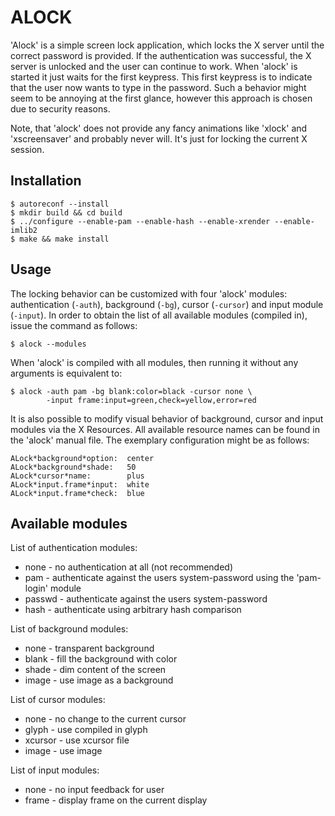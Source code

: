 ALOCK
=====

'Alock' is a simple screen lock application, which locks the X server until
the correct password is provided. If the authentication was successful, the X
server is unlocked and the user can continue to work. When 'alock' is started
it just waits for the first keypress. This first keypress is to indicate that
the user now wants to type in the password. Such a behavior might seem to be
annoying at the first glance, however this approach is chosen due to security
reasons.

Note, that 'alock' does not provide any fancy animations like 'xlock' and
'xscreensaver' and probably never will. It's just for locking the current X
session.


Installation
------------

	$ autoreconf --install
	$ mkdir build && cd build
	$ ../configure --enable-pam --enable-hash --enable-xrender --enable-imlib2
	$ make && make install


Usage
-----

The locking behavior can be customized with four 'alock' modules:
authentication (`-auth`), background (`-bg`), cursor (`-cursor`) and
input module (`-input`). In order to obtain the list of all available
modules (compiled in), issue the command as follows:

	$ alock --modules

When 'alock' is compiled with all modules, then running it without any
arguments is equivalent to:

	$ alock -auth pam -bg blank:color=black -cursor none \
	        -input frame:input=green,check=yellow,error=red

It is also possible to modify visual behavior of background, cursor and
input modules via the X Resources. All available resource names can be
found in the 'alock' manual file. The exemplary configuration might be as
follows:

	ALock*background*option:  center
	ALock*background*shade:   50
	ALock*cursor*name:        plus
	ALock*input.frame*input:  white
	ALock*input.frame*check:  blue


Available modules
-----------------

List of authentication modules:

* none - no authentication at all (not recommended)
* pam - authenticate against the users system-password using the 'pam-login' module
* passwd - authenticate against the users system-password
* hash - authenticate using arbitrary hash comparison

List of background modules:

* none - transparent background
* blank - fill the background with color
* shade - dim content of the screen
* image - use image as a background

List of cursor modules:

* none - no change to the current cursor
* glyph - use compiled in glyph
* xcursor - use xcursor file
* image - use image

List of input modules:

* none - no input feedback for user
* frame - display frame on the current display

